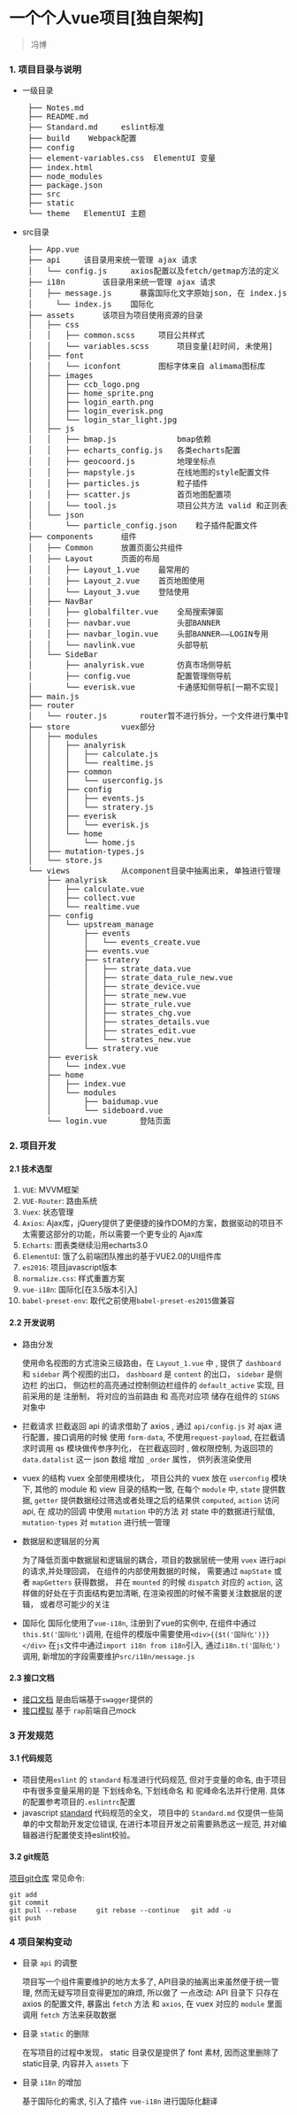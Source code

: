 # 一个个人vue项目[独自架构]

> 冯博

### 1. 项目目录与说明




* 一级目录


<pre>
	├── Notes.md
	├── README.md   
	├── Standard.md		eslint标准   
	├── build    Webpack配置
	├── config   
	├── element-variables.css  ElementUI 变量
	├── index.html
	├── node_modules
	├── package.json
	├── src  
	├── static   
	└── theme   ElementUI 主题
</pre>


* src目录

<pre>
	├── App.vue
	├── api		该目录用来统一管理 ajax 请求
	│   └── config.js	  axios配置以及fetch/getmap方法的定义
	├── i18n		该目录用来统一管理 ajax 请求
	│   ├── message.js		暴露国际化文字原始json, 在 index.js 中二次构造
	│	  └── index.js	  国际化
	├── assets		该项目为项目使用资源的目录
	│   ├── css
	│   │   ├── common.scss		项目公共样式
	│   │   └── variables.scss		项目变量[赶时间, 未使用]
	│   ├── font
	│   │   └── iconfont		图标字体来自 alimama图标库
	│   ├── images
	│   │   ├── ccb_logo.png
	│   │   ├── home_sprite.png
	│   │   ├── login_earth.png
	│   │   ├── login_everisk.png
	│   │   └── login_star_light.jpg
	│   ├── js
	│   │   ├── bmap.js				bmap依赖
	│   │   ├── echarts_config.js	各类echarts配置
	│   │   ├── geocoord.js			地理坐标点
	│   │   ├── mapstyle.js			在线地图的style配置文件
	│   │   ├── particles.js		粒子插件
	│   │   ├── scatter.js			首页地图配置项
	│   │   └── tool.js				项目公共方法 valid 和正则表达式对象rules
	│   └── json
	│       └── particle_config.json	粒子插件配置文件
	├── components		组件
	│   ├── Common		放置页面公共组件
	│   ├── Layout		页面的布局
	│   │   ├── Layout_1.vue	最常用的
	│   │   ├── Layout_2.vue	首页地图使用
	│   │   └── Layout_3.vue	登陆使用
	│   ├── NavBar
	│   │   ├── globalfilter.vue	全局搜索弹窗
	│   │   ├── navbar.vue			头部BANNER
	│   │   ├── navbar_login.vue	头部BANNER——LOGIN专用
	│   │   └── navlink.vue			头部导航
	│   └── SideBar
	│       ├── analyrisk.vue		仿真市场侧导航
	│       ├── config.vue			配置管理侧导航
	│       └── everisk.vue			卡通感知侧导航[一期不实现]
	├── main.js
	├── router
	│   └── router.js		router暂不进行拆分，一个文件进行集中管理router
	├── store			vuex部分
	│   ├── modules
	│   │   ├── analyrisk
	│   │   │   ├── calculate.js
	│   │   │   └── realtime.js
	│   │   ├── common
	│   │   │   └── userconfig.js
	│   │   ├── config
	│   │   │   ├── events.js
	│   │   │   └── stratery.js
	│   │   ├── everisk
	│   │   │   └── everisk.js
	│   │   └── home
	│   │       └── home.js
	│   ├── mutation-types.js
	│   └── store.js
	└── views			从component目录中抽离出来, 单独进行管理
	    ├── analyrisk
	    │   ├── calculate.vue
	    │   ├── collect.vue
	    │   └── realtime.vue
	    ├── config
	    │   └── upstream_manage
	    │       ├── events
	    │       │   └── events_create.vue
	    │       ├── events.vue
	    │       ├── stratery
	    │       │   ├── strate_data.vue
	    │       │   ├── strate_data_rule_new.vue
	    │       │   ├── strate_device.vue
	    │       │   ├── strate_new.vue
	    │       │   ├── strate_rule.vue
	    │       │   ├── strates_chg.vue
	    │       │   ├── strates_details.vue
	    │       │   ├── strates_edit.vue
	    │       │   └── strates_new.vue
	    │       └── stratery.vue
	    ├── everisk
	    │   └── index.vue
	    ├── home
	    │   ├── index.vue
	    │   └── modules
	    │       ├── baidumap.vue
	    │       └── sideboard.vue
	    └── login.vue		登陆页面
</pre>


### 2. 项目开发


#### 2.1  技术选型


1. `VUE`: MVVM框架
2. `VUE-Router`: 路由系统
3. `Vuex`: 状态管理
4. `Axios`: Ajax库，jQuery提供了更便捷的操作DOM的方案，数据驱动的项目不太需要这部分的功能，所以需要一个更专业的 Ajax库
5. `Echarts`: 图表类继续沿用echarts3.0
6. `ElementUI`: 饿了么前端团队推出的基于VUE2.0的UI组件库
7. `es2016`: 项目javascript版本
8. `normalize.css`: 样式重置方案
9. `vue-i18n`: 国际化[在3.5版本引入]
10. `babel-preset-env`: 取代之前使用`babel-preset-es2015`做兼容



#### 2.2  开发说明

* 路由分发

	使用命名视图的方式渲染三级路由，在 `Layout_1.vue` 中 , 提供了 `dashboard` 和 `sidebar` 两个视图的出口， `dashboard` 是 `content` 的出口， `sidebar` 是侧边栏 的出口， 侧边栏的高亮通过控制侧边栏组件的 `default_active` 实现,  目前采用的是 注册制， 将对应的当前路由 和  高亮对应项 储存在组件的 `SIGNS` 对象中

* 拦截请求 拦截返回
	api 的请求借助了 axios , 通过 `api/config.js` 对 ajax 进行配置，接口调用的时候 使用 `form-data`, 不使用`request-payload`, 在拦截请求时调用 qs 模块做传参序列化， 在拦截返回时 , 做权限控制, 为返回项的  `data.datalist` 这一 json 数组 增加 `_order` 属性， 供列表渲染使用

* vuex 的结构
	vuex 全部使用模块化， 项目公共的 vuex 放在 `userconfig` 模块下, 其他的 module 和 view 目录的结构一致, 在每个 `module` 中, `state` 提供数据,  `getter` 提供数据经过筛选或者处理之后的结果供 `computed`, `action` 访问 api, 在 成功的回调 中使用 `mutation` 中的方法 对 state 中的数据进行赋值, `mutation-types` 对 `mutation` 进行统一管理

* 数据层和逻辑层的分离

	为了降低页面中数据层和逻辑层的耦合，项目的数据层统一使用 `vuex` 进行api 的请求,并处理回调， 在组件的内部使用数据的时候， 需要通过 `mapState` 或者 `mapGetters` 获得数据， 并在 `mounted` 的时候 `dispatch` 对应的 `action`, 这样做的好处在于页面结构更加清晰, 在渲染视图的时候不需要关注数据层的逻辑， 或者尽可能少的关注

* 国际化
	国际化使用了`vue-i18n`, 注册到了vue的实例中, 在组件中通过`this.$t('国际化')`调用, 在组件的模版中需要使用`<div>{{$t('国际化')}}</div>` 在`js`文件中通过`import i18n from i18n`引入, 通过`i18n.t('国际化')`调用, 新增加的字段需要维护`src/i18n/message.js`

#### 2.3 接口文档

* [接口文档](http://192.168.138.183:8011/swagger-ui.html#/) 是由后端基于`swagger`提供的
* [接口模拟](http://172.16.31.83:8080/workspace/myWorkspace.do?projectId=15#-5) 基于 `rap`前端自己mock

### 3  开发规范


#### 3.1  代码规范

* 项目使用`eslint` 的 `standard` 标准进行代码规范,  但对于变量的命名, 由于项目中有很多变量采用的是 下划线命名, 下划线命名 和 驼峰命名法并行使用.
具体的配置参考项目的`.eslintrc`配置
* javascript [standard](https://standardjs.com/rules-zhcn.html#javascript-standard-style) 代码规范的全文， 项目中的 `Standard.md` 仅提供一些简单的中文帮助开发定位错误, 在进行本项目开发之前需要熟悉这一规范, 并对编辑器进行配置使支持eslint校验。

#### 3.2  git规范

[项目git仓库](http://172.16.31.83/UEC/everisk)
常见命令:
```
git add
git commit
git pull --rebase     git rebase --continue   git add -u
git push
```
### 4  项目架构变动

* 目录 `api` 的调整

	项目写一个组件需要维护的地方太多了, API目录的抽离出来虽然便于统一管理, 然而无疑写项目变得更加的麻烦, 所以做了 一点改动: API 目录下 只存在 axios 的配置文件, 暴露出 `fetch` 方法 和 `axios`, 在 vuex 对应的 `module` 里面调用 `fetch` 方法来获取数据

* 目录 `static` 的删除

	在写项目的过程中发现， static 目录仅是提供了 font 素材, 因而这里删除了 static目录, 内容并入 `assets` 下


* 目录 `i18n` 的增加

	基于国际化的需求, 引入了插件 `vue-i18n` 进行国际化翻译
